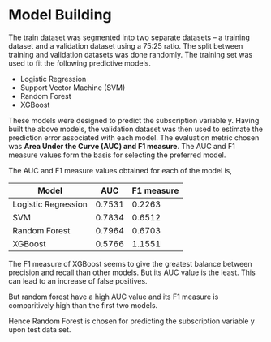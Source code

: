 # Model Building

The train dataset was segmented into two separate datasets – a training dataset and a validation dataset using a 75:25 ratio. 
The split between training and validation datasets was done randomly. The training set was used to fit the following predictive models.

- Logistic Regression
- Support Vector Machine (SVM)
- Random Forest
- XGBoost

These models were designed to predict the subscription variable y. Having built the above models, the validation dataset was then used
to estimate the prediction error associated with each model. The evaluation metric chosen was **Area Under the Curve (AUC) and F1 measure**.
The AUC and F1 measure values form the basis for selecting the preferred model.

The AUC and F1 measure values obtained for each of the model is,

| Model | AUC | F1 measure |
| ----- | --- | ---------- |
| Logistic Regression | 0.7531 | 0.2263 |
| SVM | 0.7834 | 0.6512 |
| Random Forest | 0.7964 | 0.6703 |
| XGBoost | 0.5766 | 1.1551 |

The F1 measure of XGBoost seems to give the greatest balance between precision and recall than other models. But its AUC value is the least.
This can lead to an increase of false positives.

But random forest have a high AUC value and its F1 measure is comparitively high than the first two models. 

Hence Random Forest is chosen for predicting the subscription variable y upon test data set.
